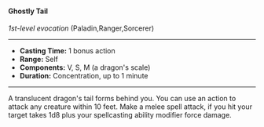#### Ghostly Tail
*1st-level evocation* (Paladin,Ranger,Sorcerer)
___
- **Casting Time:** 1 bonus action
- **Range:** Self
- **Components:** V, S, M (a dragon's scale)
- **Duration:** Concentration, up to 1 minute
---
A translucent dragon's tail forms behind you. You
can use an action to attack any creature within 10
feet. Make a melee spell attack, if you hit your
target takes 1d8 plus your spellcasting ability
modifier force damage.
